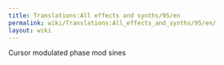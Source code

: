 ```yaml
---
title: Translations:All effects and synths/95/en
permalink: wiki/Translations:All_effects_and_synths/95/en/
layout: wiki
---
```


Cursor modulated phase mod sines
